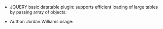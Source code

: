  * JQUERY basic datatable plugin:  supports efficient loading of large tables by passing array of objects:
 * Author: Jordan Williams
usage:
        <script>
            $(function() {
                $("#testTable").basicDataTable(
                    {
                        data: [{col1:"test1", col2:"test2"}],
                        formatters:{boldFormatter: function(value, row){return "<b>"+value+"</b>"}}
                    });
            });

            //to call public function:
            $("#testTable").basicDataTable('reload', [{col1:"test1", col2:"test2"}]);

        </script>
        //html:
        <div id="testTable">
            <table>
                <thead><tr><th data-field="col1" data-formatter="boldFormatter">col1</th><th data-field="col2">col2</th></tr></thead>
                <tbody></tbody>
            </table>
            <div rel="loading panel" style ="background-color:#333333;padding-top: 20%;text-align: center;min-height: 200px;width: 100%; border: 1px solid #999999;">
                <i class="fa fa-spin fa-spinner fa-2x" style="color:white;"></i>
            </div>
        </div>

